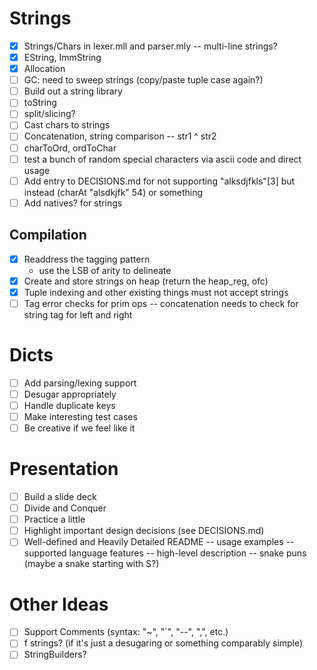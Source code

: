 # Strings

-   [x] Strings/Chars in lexer.mll and parser.mly
        -- multi-line strings?
-   [x] EString, ImmString
-   [x] Allocation
-   [ ] GC: need to sweep strings (copy/paste tuple case again?)
-   [ ] Build out a string library
-   [ ] toString
-   [ ] split/slicing?
-   [ ] Cast chars to strings
-   [ ] Concatenation, string comparison
        -- str1 ^ str2
-   [ ] charToOrd, ordToChar
-   [ ] test a bunch of random special characters via ascii code and direct usage
-   [ ] Add entry to DECISIONS.md for not supporting "alksdjfkls"[3] but instead (charAt "alsdkjfk" 54) or something
-   [ ] Add natives? for strings

## Compilation

-   [x] Readdress the tagging pattern
    -   use the LSB of arity to delineate
-   [x] Create and store strings on heap (return the heap_reg, ofc)
-   [x] Tuple indexing and other existing things must not accept strings
-   [ ] Tag error checks for prim ops
        -- concatenation needs to check for string tag for left and right

# Dicts

-   [ ] Add parsing/lexing support
-   [ ] Desugar appropriately
-   [ ] Handle duplicate keys
-   [ ] Make interesting test cases
-   [ ] Be creative if we feel like it

# Presentation

-   [ ] Build a slide deck
-   [ ] Divide and Conquer
-   [ ] Practice a little
-   [ ] Highlight important design decisions (see DECISIONS.md)
-   [ ] Well-defined and Heavily Detailed README
        -- usage examples
        -- supported language features
        -- high-level description
        -- snake puns (maybe a snake starting with S?)

# Other Ideas

-   [ ] Support Comments (syntax: "~", "`", "--", ",", etc.)
-   [ ] f strings? (if it's just a desugaring or
        something comparably simple)
-   [ ] StringBuilders?

